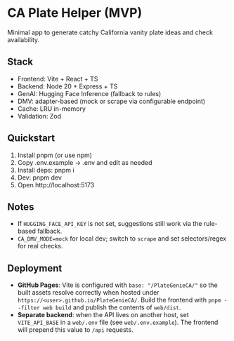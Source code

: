 # CA Plate Helper (MVP)

Minimal app to generate catchy California vanity plate ideas and check availability.

## Stack
- Frontend: Vite + React + TS
- Backend: Node 20 + Express + TS
- GenAI: Hugging Face Inference (fallback to rules)
- DMV: adapter-based (mock or scrape via configurable endpoint)
- Cache: LRU in-memory
- Validation: Zod

## Quickstart
1) Install pnpm (or use npm)
2) Copy .env.example -> .env and edit as needed
3) Install deps:
   pnpm i
4) Dev:
   pnpm dev
5) Open http://localhost:5173

## Notes
- If `HUGGING_FACE_API_KEY` is not set, suggestions still work via the rule-based fallback.
- `CA_DMV_MODE=mock` for local dev; switch to `scrape` and set selectors/regex for real checks.

## Deployment

- **GitHub Pages**: Vite is configured with `base: "/PlateGenieCA/"` so the built assets resolve
  correctly when hosted under `https://<user>.github.io/PlateGenieCA/`.
  Build the frontend with `pnpm --filter web build` and publish the contents of `web/dist`.
- **Separate backend**: when the API lives on another host, set `VITE_API_BASE` in a `web/.env`
  file (see `web/.env.example`). The frontend will prepend this value to `/api` requests.
